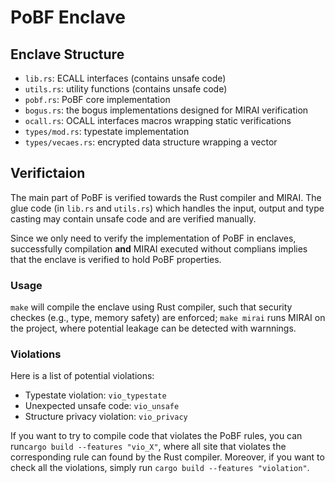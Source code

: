 # PoBF Enclave

## Enclave Structure

- `lib.rs`: ECALL interfaces (contains unsafe code)
- `utils.rs`: utility functions (contains unsafe code)
- `pobf.rs`: PoBF core implementation
- `bogus.rs`: the bogus implementations designed for MIRAI verification
- `ocall.rs`: OCALL interfaces macros wrapping static verifications
- `types/mod.rs`: typestate implementation
- `types/vecaes.rs`: encrypted data structure wrapping a vector

## Verifictaion

The main part of PoBF is verified towards the Rust compiler and MIRAI. The glue code (in `lib.rs` and `utils.rs`) which handles the input, output and type casting may contain unsafe code and are verified manually.

Since we only need to verify the implementation of PoBF in enclaves, successfully compilation **and** MIRAI executed without complians implies that the enclave is verified to hold PoBF properties.


### Usage

`make` will compile the enclave using Rust compiler, such that security checkes (e.g., type, memory safety) are enforced; `make mirai` runs MIRAI on the project, where potential leakage can be detected with warnnings.

### Violations

Here is a list of potential violations:

- Typestate violation: `vio_typestate`
- Unexpected unsafe code: `vio_unsafe`
- Structure privacy violation: `vio_privacy`

If you want to try to compile code that violates the PoBF rules, you can run`cargo build --features "vio_X"`, where all site that violates the corresponding rule can found by the Rust compiler.
Moreover, if you want to check all the violations, simply run `cargo build --features "violation"`.
